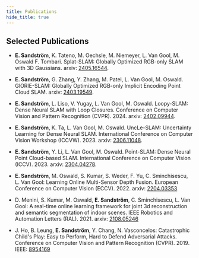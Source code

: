 ```yaml
---
title: Publications
hide_title: true
---
```


## Selected Publications

* **E. Sandström**, K. Tateno, M. Oechsle, M. Niemeyer, L. Van Gool, M. Oswald F. Tombari. Splat-SLAM: Globally Optimized RGB-only SLAM with 3D Gaussians. arxiv: [2405.16544](https://arxiv.org/abs/2405.16544).

* **E. Sandström**, G. Zhang, Y. Zhang, M. Patel, L. Van Gool, M. Oswald. GlORIE-SLAM: Globally Optimized RGB-only Implicit Encoding Point Cloud SLAM. arxiv: [2403.19549](https://arxiv.org/abs/2403.19549).

* **E. Sandström**, L. Liso, V. Yugay, L. Van Gool, M. Oswald. Loopy-SLAM: Dense Neural SLAM with Loop Closures. Conference on Computer Vision and Pattern Recognition (CVPR). 2024. arxiv: [2402.09944](https://arxiv.org/abs/2402.09944).

* **E. Sandström**, K. Ta, L. Van Gool, M. Oswald. UncLe-SLAM: Uncertainty Learning for Dense Neural SLAM. International Conference on Computer Vision Workshop (ICCVW). 2023. arxiv: [2306.11048](https://arxiv.org/abs/2306.11048).

* **E. Sandström**, Y. Li, L. Van Gool, M. Oswald. Point-SLAM: Dense Neural Point Cloud-based SLAM. International Conference on Computer Vision (ICCV). 2023. arxiv: [2304.04278](https://arxiv.org/abs/2304.04278).

* **E. Sandström**, M. Oswald, S. Kumar, S. Weder, F. Yu, C. Sminchisescu, L. Van Gool: Learning Online Multi-Sensor Depth Fusion. European Conference on Computer Vision (ECCV). 2022. arxiv: [2204.03353](https://arxiv.org/abs/2204.03353)

* D. Menini, S. Kumar, M. Oswald, **E. Sandström**, C. Sminchisescu, L. Van Gool: A real-time online learning framework for joint 3d reconstruction and semantic segmentation of indoor scenes. IEEE Robotics and Automation Letters (RAL). 2021. arxiv: [2108.05246](https://arxiv.org/abs/2108.05246)

* J. Ho, B. Leung, **E. Sandström**, Y. Chang, N. Vasconcelos: Catastrophic Child's Play: Easy to Perform, Hard to Defend Adversarial Attacks. Conference on Computer Vision and Pattern Recognition (CVPR). 2019. IEEE: [8954169](https://ieeexplore.ieee.org/document/8954169)




















